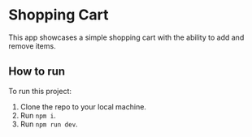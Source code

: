 # Shopping Cart

This app showcases a simple shopping cart with the ability to add and remove items.

## How to run

To run this project:

1. Clone the repo to your local machine.
2. Run `npm i`.
3. Run `npm run dev`.
